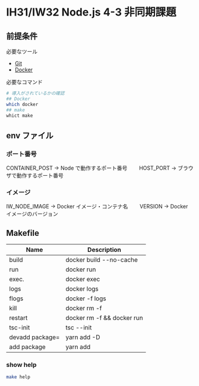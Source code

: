 # IH31/IW32 Node.js 4-3 非同期課題

## 前提条件

必要なツール

- [Git](https://git-scm.com/downloads)
- [Docker](https://docs.docker.com/engine/installation/)

必要なコマンド

```sh
# 導入がされているかの確認
## Docker
which docker
## make
whict make
```

## env ファイル

### ポート番号

CONTAINER_POST → Node で動作するポート番号　　
HOST_PORT → ブラウザで動作するポート番号　　

### イメージ

IW_NODE_IMAGE → Docker イメージ・コンテナ名　　
VERSION → Docker イメージのバージョン　　

## Makefile

| Name            | Description                |
| --------------- | -------------------------- |
| build           | docker build --no-cache    |
| run             | docker run                 |
| exec.           | docker exec                |
| logs            | docker logs                |
| flogs           | docker -f logs             |
| kill            | docker rm -f               |
| restart         | docker rm -f && docker run |
| tsc-init        | tsc --init                 |
| devadd package= | yarn add -D                |
| add package     | yarn add                   |

### show help

```sh
make help
```
